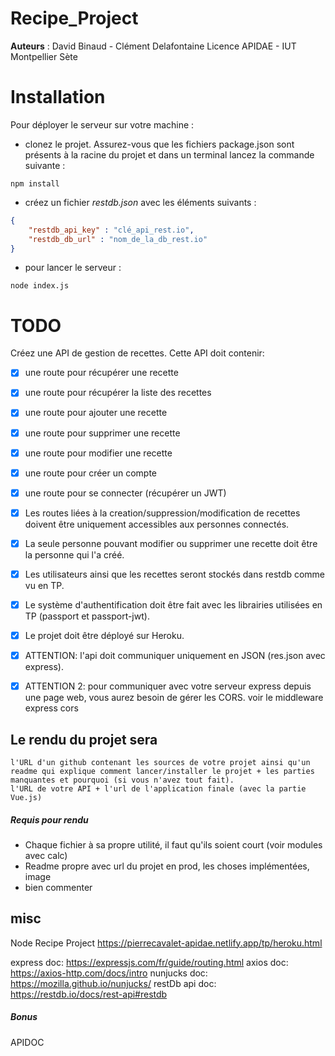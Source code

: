 # Recipe_Project

**Auteurs** : David Binaud - Clément Delafontaine
Licence APIDAE - IUT Montpellier Sète

# Installation

Pour déployer le serveur sur votre machine :

- clonez le projet. Assurez-vous que les fichiers package.json sont présents à la racine du projet et dans un terminal lancez la commande suivante :

```shell
npm install
```

- créez un fichier *restdb.json* avec les éléments suivants :

```json
{
	"restdb_api_key" : "clé_api_rest.io",
	"restdb_db_url" : "nom_de_la_db_rest.io"
}
```

- pour lancer le serveur :

```shell
node index.js
```



# TODO

Créez une API de gestion de recettes. Cette API doit contenir:
- [x] une route pour récupérer une recette
- [x] une route pour récupérer la liste des recettes
- [x] une route pour ajouter une recette
- [x] une route pour supprimer une recette
- [x] une route pour modifier une recette

- [x] une route pour créer un compte
- [x] une route pour se connecter (récupérer un JWT)

- [x] Les routes liées à la creation/suppression/modification de recettes doivent être uniquement accessibles aux personnes connectés. 
- [x] La seule personne pouvant modifier ou supprimer une recette doit être la personne qui l'a créé.

- [x] Les utilisateurs ainsi que les recettes seront stockés dans restdb comme vu en TP.

- [x] Le système d'authentification doit être fait avec les librairies utilisées en TP (passport et passport-jwt).

- [x] Le projet doit être déployé sur Heroku.

- [x] ATTENTION: l'api doit communiquer uniquement en JSON (res.json avec express).

- [x] ATTENTION 2: pour communiquer avec votre serveur express depuis une page web, vous aurez besoin de gérer les CORS. voir le middleware express cors

## Le rendu du projet sera

    l'URL d'un github contenant les sources de votre projet ainsi qu'un readme qui explique comment lancer/installer le projet + les parties manquantes et pourquoi (si vous n'avez tout fait).
    l'URL de votre API + l'url de l'application finale (avec la partie Vue.js)


##### Requis pour rendu
- Chaque fichier à sa propre utilité, il faut qu'ils soient court (voir modules avec calc)
- Readme propre avec url du projet en prod, les choses implémentées, image
- bien commenter

## misc

Node Recipe Project
https://pierrecavalet-apidae.netlify.app/tp/heroku.html

express doc: https://expressjs.com/fr/guide/routing.html
axios doc: https://axios-http.com/docs/intro
nunjucks doc: https://mozilla.github.io/nunjucks/
restDb api doc: https://restdb.io/docs/rest-api#restdb

##### Bonus
APIDOC

